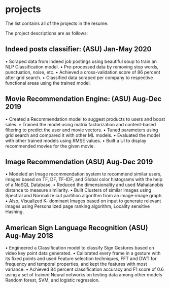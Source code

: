 # projects

The list contains all of the projects in the resume.

The project descriptions are as follows:

## Indeed posts classifier:										        (ASU)  Jan-May 2020

•	Scraped data from indeed job postings using beautiful soup to train an NLP Classification model. 
•	Pre-processed data by removing stop words, punctuation, noise, etc.
•	Achieved a cross-validation score of 86 percent after grid search.
•	Classified data scraped per company to respective functional areas using the trained model.

## Movie Recommendation Engine:								                      (ASU)  Aug-Dec 2019

•	Created a Recommendation model to suggest products to users and boost sales.
•	Trained the model using matrix factorization and content-based filtering to predict the user and movie vectors.
•	Tuned parameters using grid search and compared it with other ML models.
•	Evaluated the model with other trained models using RMSE values.
•	Built a UI to display recommended movies for the given movie.

## Image Recommendation										       (ASU)  Aug-Dec 2019

•	Modeled an Image recommendation system to recommend similar users, images based on TF, DF, TF-IDF, and Global color histograms with the help of a NoSQL Database.
•	Reduced the dimensionality and used Mahalanobis distance to measure similarity. 
•	Built Clusters of similar images using Spectral and Normalize cut partition algorithm from an image-image graph.
•	Also, Visualized K- dominant Images based on input to generate relevant images using Personalized page ranking algorithm, Locality sensitive Hashing.

## American Sign Language Recognition								       (ASU) Aug-May 2018

•	Engineered a Classification model to classify Sign Gestures based on video key point data generated.
•	Calibrated every frame in a gesture with its fixed points and used Feature selection techniques, FFT and DWT for frequency and temporal properties, and kept the features with most variance.
•	Achieved 84 percent classification accuracy and F1 score of 0.6 using a set of trained Neural networks on testing data 
among other models  Random forest, SVM, and logistic regression. 


